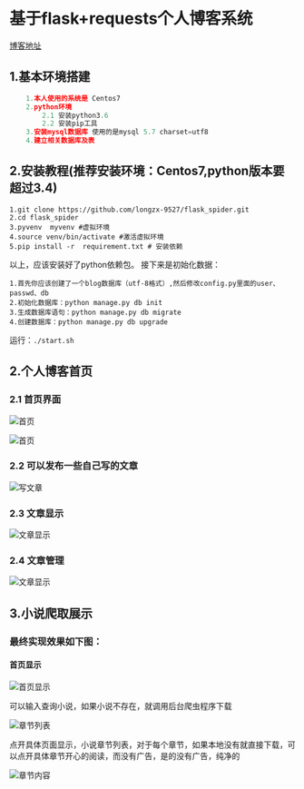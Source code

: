# 基于flask+requests个人博客系统

[博客地址](http://47.96.119.139)

## 1.基本环境搭建

```python
    1.本人使用的系统是 Centos7
    2.python环境
        2.1 安装python3.6
        2.2 安装pip工具
    3.安装mysql数据库 使用的是mysql 5.7 charset=utf8
    4.建立相关数据库及表
```

## 2.安装教程(推荐安装环境：Centos7,python版本要超过3.4)

    1.git clone https://github.com/longzx-9527/flask_spider.git
    2.cd flask_spider
    3.pyvenv  myvenv #虚拟环境
    4.source venv/bin/activate #激活虚拟环境
    5.pip install -r  requirement.txt # 安装依赖

以上，应该安装好了python依赖包。
接下来是初始化数据：

    1.首先你应该创建了一个blog数据库（utf-8格式）,然后修改config.py里面的user、passwd、db
    2.初始化数据库：python manage.py db init
    3.生成数据库语句：python manage.py db migrate
    4.创建数据库：python manage.py db upgrade

运行：`./start.sh`

## 2.个人博客首页

### 2.1 首页界面

![首页](https://images2018.cnblogs.com/blog/1339195/201804/1339195-20180421191246312-1031301812.png)

![首页](https://images2018.cnblogs.com/blog/1339195/201804/1339195-20180421191428100-352502656.png)

### 2.2 可以发布一些自己写的文章

![写文章](https://images2018.cnblogs.com/blog/1339195/201804/1339195-20180420101341637-1481677605.png)

### 2.3 文章显示

![文章显示](https://images2018.cnblogs.com/blog/1339195/201804/1339195-20180421191528180-222376656.png)

### 2.4 文章管理

![文章显示](https://images2018.cnblogs.com/blog/1339195/201804/1339195-20180421191718709-1351293168.png)

## 3.小说爬取展示

### 最终实现效果如下图：

#### 首页显示

![首页显示](https://images2018.cnblogs.com/blog/1339195/201804/1339195-20180418232426530-100667854.png)

可以输入查询小说，如果小说不存在，就调用后台爬虫程序下载

![章节列表](https://images2018.cnblogs.com/blog/1339195/201804/1339195-20180418232908530-1212209202.png)

点开具体页面显示，小说章节列表，对于每个章节，如果本地没有就直接下载，可以点开具体章节开心的阅读，而没有广告，是的没有广告，纯净的

![章节内容](https://images2018.cnblogs.com/blog/1339195/201804/1339195-20180418233105974-334389035.png)
